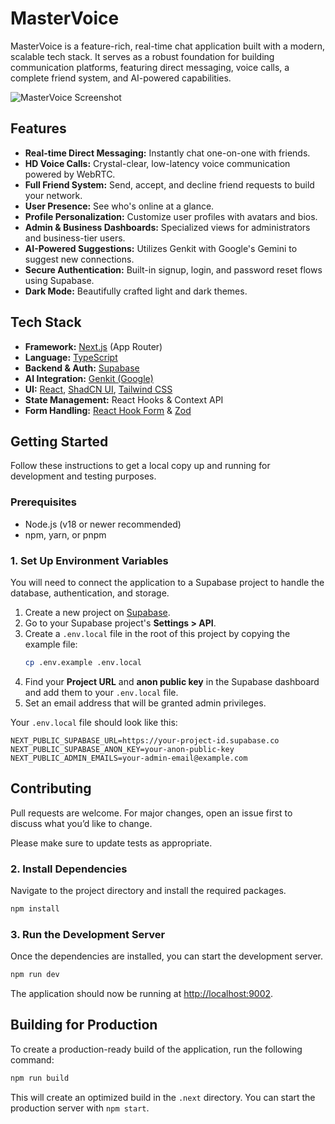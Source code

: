 
# MasterVoice

MasterVoice is a feature-rich, real-time chat application built with a modern, scalable tech stack. It serves as a robust foundation for building communication platforms, featuring direct messaging, voice calls, a complete friend system, and AI-powered capabilities.

![MasterVoice Screenshot](https://picsum.photos/seed/mastervoice/1200/800)

## Features

- **Real-time Direct Messaging:** Instantly chat one-on-one with friends.
- **HD Voice Calls:** Crystal-clear, low-latency voice communication powered by WebRTC.
- **Full Friend System:** Send, accept, and decline friend requests to build your network.
- **User Presence:** See who's online at a glance.
- **Profile Personalization:** Customize user profiles with avatars and bios.
- **Admin & Business Dashboards:** Specialized views for administrators and business-tier users.
- **AI-Powered Suggestions:** Utilizes Genkit with Google's Gemini to suggest new connections.
- **Secure Authentication:** Built-in signup, login, and password reset flows using Supabase.
- **Dark Mode:** Beautifully crafted light and dark themes.

## Tech Stack

- **Framework:** [Next.js](https://nextjs.org/) (App Router)
- **Language:** [TypeScript](https://www.typescriptlang.org/)
- **Backend & Auth:** [Supabase](https://supabase.io/)
- **AI Integration:** [Genkit (Google)](https://firebase.google.com/docs/genkit)
- **UI:** [React](https://react.dev/), [ShadCN UI](https://ui.shadcn.com/), [Tailwind CSS](https://tailwindcss.com/)
- **State Management:** React Hooks & Context API
- **Form Handling:** [React Hook Form](https://react-hook-form.com/) & [Zod](https://zod.dev/)

## Getting Started

Follow these instructions to get a local copy up and running for development and testing purposes.

### Prerequisites

- Node.js (v18 or newer recommended)
- npm, yarn, or pnpm

### 1. Set Up Environment Variables

You will need to connect the application to a Supabase project to handle the database, authentication, and storage.

1.  Create a new project on [Supabase](https://database.new).
2.  Go to your Supabase project's **Settings > API**.
3.  Create a `.env.local` file in the root of this project by copying the example file:
    ```bash
    cp .env.example .env.local
    ```
4.  Find your **Project URL** and **anon public key** in the Supabase dashboard and add them to your `.env.local` file.
5.  Set an email address that will be granted admin privileges.

Your `.env.local` file should look like this:

```plaintext
NEXT_PUBLIC_SUPABASE_URL=https://your-project-id.supabase.co
NEXT_PUBLIC_SUPABASE_ANON_KEY=your-anon-public-key
NEXT_PUBLIC_ADMIN_EMAILS=your-admin-email@example.com
```

## Contributing

Pull requests are welcome. For major changes, open an issue first to discuss what you’d like to change.

Please make sure to update tests as appropriate.

### 2. Install Dependencies

Navigate to the project directory and install the required packages.

```bash
npm install
```

### 3. Run the Development Server

Once the dependencies are installed, you can start the development server.

```bash
npm run dev
```

The application should now be running at [http://localhost:9002](http://localhost:9002).

## Building for Production

To create a production-ready build of the application, run the following command:

```bash
npm run build
```

This will create an optimized build in the `.next` directory. You can start the production server with `npm start`.
